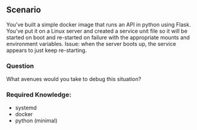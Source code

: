 
## Scenario
You’ve built a simple docker image that runs an API in python using Flask. You’ve put it on a Linux server and created a service unit file so it will be started on boot and re-started on failure with the appropriate mounts and environment variables. Issue: when the server boots up, the service appears to just keep re-starting. 

### Question

What avenues would you take to debug this situation?

### Required Knowledge:
- systemd
- docker
- python (minimal)